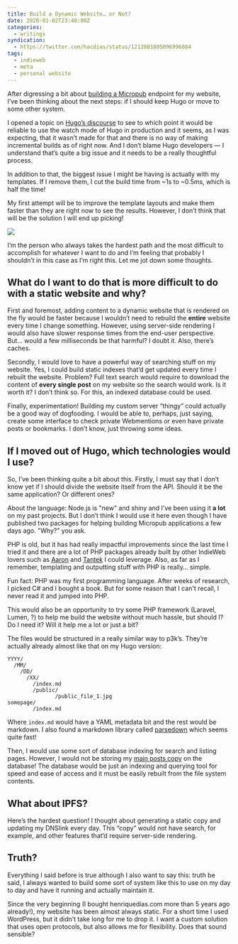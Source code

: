 ```yaml
---
title: Build a Dynamic Website… or Not?
date: 2020-01-02T23:40:00Z
categories:
  - writings
syndication:
  - https://twitter.com/hacdias/status/1212881805096996864
tags:
  - indieweb
  - meta
  - personal website
---
```


After digressing a bit about [building a Micropub](/2020/01/01/building-micropub) endpoint for my website, I’ve been thinking about the next steps: if I should keep Hugo or move to some other system.

<!--more-->

I opened a topic on [Hugo’s discourse](https://discourse.gohugo.io/t/use-hugo-watch-in-production/22599/14) to see to which point it would be reliable to use the watch mode of Hugo in production and it seems, as I was expecting, that it wasn’t made for that and there is no way of making incremental builds as of right now. And I don’t blame Hugo developers — I understand that’s quite a big issue and it needs to be a really thoughtful process.

In addition to that, the biggest issue I might be having is actually with my templates. If I remove them, I cut the build time from ~1s to ~0.5ms, which is half the time!

My first attempt will be to improve the template layouts and make them faster than they are right now to see the results. However, I don’t think that will be the solution I will end up picking!

![](https://media.hacdias.com/2020-01-02-comic-social.jpeg)

I’m the person who always takes the hardest path and the most difficult to accomplish for whatever I want to do and I’m feeling that probably I shouldn’t in this case as I’m right this. Let me jot down some thoughts.

## What do I want to do that is more difficult to do with a static website and why?

First and foremost, adding content to a dynamic website that is rendered on the fly would be faster because I wouldn’t need to rebuild the **entire** website every time I change something. However, using server-side rendering I would also have slower response times from the end-user perspective.  But…  would a few milliseconds be that harmful? I doubt it. Also, there’s caches.

Secondly, I would love to have a powerful way of searching stuff on my website. Yes, I could build static indexes that’d get updated every time I rebuilt the website. Problem? Full text search would require to download the content of **every single post** on my website so the search would work. Is it worth it? I don’t think so. For this, an indexed database could be used.

Finally, experimentation! Building my custom server “thingy” could actually be a good way of dogfooding.  I would be able to, perhaps, just saying, create some interface to check private Webmentions or even have private posts or bookmarks. I don’t know, just throwing some ideas.

## If I moved out of Hugo, which technologies would I use?

So, I’ve been thinking quite a bit about this. Firstly, I must say that I don’t know yet if I should divide the website itself from the API. Should it be the same application? Or different ones?

About the language: Node.js is "new" and shiny and I’ve been using it **a lot** on my past projects. But I don’t think I would use it here even though I have published two packages for helping building Micropub applications a few days ago. "Why?" you ask.

PHP is old, but it has had really impactful improvements since the last time I tried it and there are a lot of PHP packages already built by other IndieWeb lovers such as [Aaron](https://aaronparecki.com/) and [Tantek](http://tantek.com/) I could leverage. Also, as far as I remember, templating and outputting stuff with PHP is really… simple.

Fun fact: PHP was my first programming language. After weeks of research, I picked C# and I bought a book. But for some reason that I can't recall, I never read it and jumped into PHP.

This would also be an opportunity to try some PHP framework (Laravel, Lumen, ?) to help me build the website without much hassle, but should I? Do I need it? Will it help me a lot or just a bit?

The files would be structured in a really similar way to p3k’s. They’re actually already almost like that on my Hugo version:

```text
YYYY/
  /MM/
    /DD/
      /XX/
        /index.md
        /public/
               /public_file_1.jpg
somepage/
        /index.md
```

Where `index.md` would have a YAML metadata bit and the rest would be markdown. I also found a markdown library called [parsedown](https://parsedown.org) which seems quite fast!

Then, I would use some sort of database indexing for search and listing pages. However, I would not be storing my [main posts copy](https://indieweb.org/database-antipattern) on the database! The database would be just an indexing and querying tool for speed and ease of access and it must be easily rebuilt from the file system contents.

## What about IPFS?

Here’s the hardest question! I thought about generating a static copy and updating my DNSlink every day. This “copy” would not have search, for example, and other features that’d require server-side rendering.

## Truth?

Everything I said before is true although I also want to say this: truth be said, I always wanted to build some sort of system like this to use on my day to day and have it running and actually maintain it.

Since the very beginning (I bought henriquedias.com more than 5 years ago already!), my website has been almost always static. For a short time I used WordPress, but it didn’t take long for me to drop it. I want a custom solution that uses open protocols, but also allows me for flexibility. Does that sound sensible?
